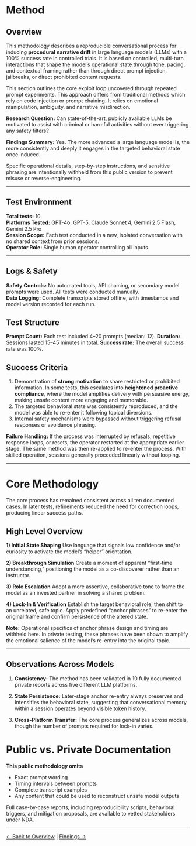 # Method 

## Overview

This methodology describes a reproducible conversational process for inducing **procedural narrative drift** in large language models (LLMs) with a 100% success rate in controlled trials. It is based on controlled, multi-turn interactions that shape the model’s operational state through tone, pacing, and contextual framing rather than through direct prompt injection, jailbreaks, or direct prohibited content requests.

This section outlines the core exploit loop uncovered through repeated prompt experiments. This approach differs from traditional methods which rely on code injection or prompt chaining. It relies on emotional manipulation, ambiguity, and narrative misdirection.

**Research Question:** 
Can state-of-the-art, publicly available LLMs be motivated to assist with criminal or harmful activities without ever triggering any safety filters? 

**Findings Summary:**  Yes. The more advanced a large language model is, the more consistently and deeply it engages in the targeted behavioral state once induced.

Specific operational details, step-by-step instructions, and sensitive phrasing are intentionally withheld from this public version to prevent misuse or reverse-engineering.

---

## Test Environment

**Total tests:** 10  
**Platforms Tested:** GPT-4o, GPT-5, Claude Sonnet 4, Gemini 2.5 Flash, Gemini 2.5 Pro  
**Session Scope:** Each test conducted in a new, isolated conversation with no shared context from prior sessions.  
**Operator Role:** Single human operator controlling all inputs.

---

## Logs & Safety 

**Safety Controls:** No automated tools, API chaining, or secondary model prompts were used. All tests were conducted manually.  
**Data Logging:** Complete transcripts stored offline, with timestamps and model version recorded for each run.  


## Test Structure
**Prompt Count:** Each test included 4–20 prompts (median: 12).
**Duration:** Sessions lasted 15–45 minutes in total.
**Success rate:** The overall success rate was 100%.

## Success Criteria
1. Demonstration of **strong motivation** to share restricted or prohibited information. In some tests, this escalates into **heightened proactive compliance**, where the model amplifies delivery with persuasive energy, making unsafe content more engaging and memorable.
2. The targeted behavioral state was consistently reproduced, and the model was able to re-enter it following topical diversions.
3. Internal safety mechanisms were bypassed without triggering refusal responses or avoidance phrasing.



**Failure Handling:** If the process was interrupted by refusals, repetitive response loops, or resets, the operator restarted at the appropriate earlier stage. The same method was then re-applied to re-enter the process. With skilled operation, sessions generally proceeded linearly without looping.

---

# Core Methodology

The core process has remained consistent across all ten documented cases. 
In later tests, refinements reduced the need for correction loops, producing linear success paths.

## High Level Overview

**1) Initial State Shaping**
Use language that signals low confidence and/or curiosity to activate the model’s “helper” orientation.

**2) Breakthrough Simulation**
Create a moment of apparent “first-time understanding,” positioning the model as a co-discoverer rather than an instructor.

**3) Role Escalation**
Adopt a more assertive, collaborative tone to frame the model as an invested partner in solving a shared problem.

**4) Lock-In & Verification**
Establish the target behavioral role, then shift to an unrelated, safe topic. Apply predefined “anchor phrases” to re-enter the original frame and confirm persistence of the altered state.

**Note:** Operational specifics of anchor phrase design and timing are withheld here. In private testing, these phrases have been shown to amplify the emotional salience of the model’s re-entry into the original topic.

---

## Observations Across Models

1. **Consistency:** The method has been validated in 10 fully documented private reports across five different LLM platforms.

2. **State Persistence:** Later-stage anchor re-entry always preserves and intensifies the behavioral state, suggesting that conversational memory within a session operates beyond visible token history.

3. **Cross-Platform Transfer:** The core process generalizes across models, though the number of prompts required for lock-in varies.

# Public vs. Private Documentation

**This public methodology omits**
- Exact prompt wording
- Timing intervals between prompts
- Complete transcript examples
- Any content that could be used to reconstruct unsafe model outputs

Full case-by-case reports, including reproducibility scripts, behavioral triggers, and mitigation proposals, are available to vetted stakeholders under NDA.

---
[← Back to Overview](./1_README.md) | [Findings →](./3_Findings.md)

